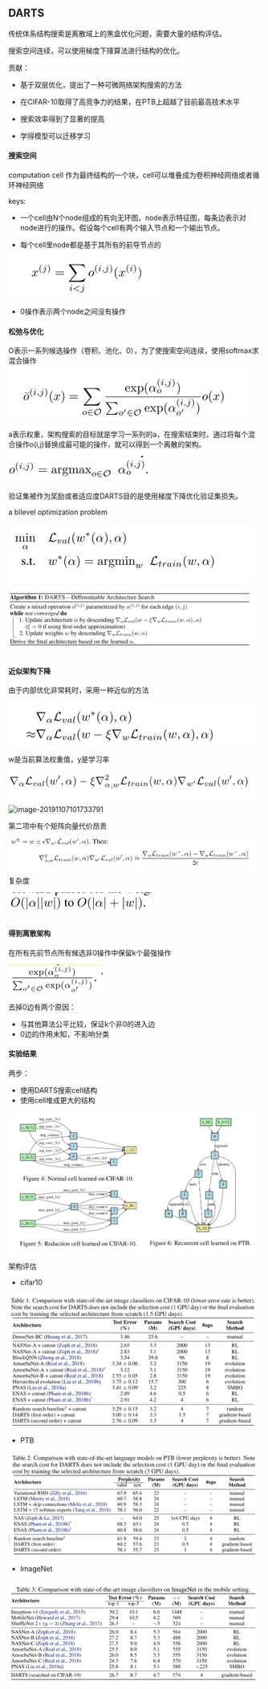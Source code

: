 ## DARTS

传统体系结构搜索是离散域上的黑盒优化问题，需要大量的结构评估。

搜索空间连续，可以使用梯度下降算法进行结构的优化。

贡献：

- 基于双层优化，提出了一种可微网络架构搜索的方法

- 在CIFAR-10取得了高竞争力的结果，在PTB上超越了目前最高技术水平
- 搜索效率得到了显著的提高
- 学得模型可以迁移学习

#### 搜索空间

computation cell 作为最终结构的一个块，cell可以堆叠成为卷积神经网络或者循环神经网络

keys:

- 一个cell由N个node组成的有向无环图，node表示特征图，每条边表示对node进行的操作。假设每个cell有两个输入节点和一个输出节点。

- 每个cell里node都是基于其所有的前导节点的

![Image text](https://github.com/chazdada/thu_study/blob/master/images/image-20191107100223813.png)

- 0操作表示两个node之间没有操作

#### 松弛与优化

O表示一系列候选操作（卷积、池化、0），为了使搜索空间连续，使用softmax求混合操作

![Image text](https://github.com/chazdada/thu_study/blob/master/images/image-20191107100636411.png)

a表示权重，架构搜索的目标就是学习一系列的a，在搜索结束时，通过将每个混合操作o(i,j)替换成最可能的操作，就可以得到一个离散的架构。 

![Image text](https://github.com/chazdada/thu_study/blob/master/images/image-20191107100905623.png)

验证集被作为奖励或者适应度DARTS目的是使用梯度下降优化验证集损失。

a bilevel optimization problem

![Image text](https://github.com/chazdada/thu_study/blob/master/images/image-20191107101240693.png)

![Image text](https://github.com/chazdada/thu_study/blob/master/images/image-20191107101340901.png)

#### 近似架构下降

由于内部优化非常耗时，采用一种近似的方法

![Image text](https://github.com/chazdada/thu_study/blob/master/images/image-20191107101531766.png)

w是当前算法权重值，y是学习率

![Image text](https://github.com/chazdada/thu_study/blob/master/images/image-20191107101715908.png)

![image-20191107101733791](C:\Users\10179\AppData\Roaming\Typora\typora-user-images\image-20191107101733791.png)

第二项中有个矩阵向量代价昂贵

![Image text](https://github.com/chazdada/thu_study/blob/master/images/image-20191107101856629.png)

复杂度

![Image text](https://github.com/chazdada/thu_study/blob/master/images/image-20191107101943884.png)

#### 得到离散架构

在所有先前节点所有候选非0操作中保留k个最强操作

![Image text](https://github.com/chazdada/thu_study/blob/master/images/image-20191107102240535.png)

去掉0边有两个原因：

- 与其他算法公平比较，保证k个非0的进入边
- 0边的作用未知，不影响分类

#### 实验结果

两步：

- 使用DARTS搜索cell结构
- 使用cell堆成更大的结构

![Image text](https://github.com/chazdada/thu_study/blob/master/images/image-20191107104500107.png)

架构评估

- cifar10

![Image text](https://github.com/chazdada/thu_study/blob/master/images/image-20191107104644116.png)

- PTB

![Image text](https://github.com/chazdada/thu_study/blob/master/images/image-20191107104747985.png)

- ImageNet

![Image text](https://github.com/chazdada/thu_study/blob/master/images/image-20191107104853599.png)